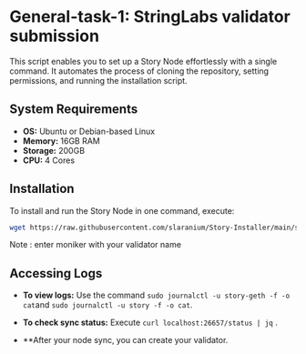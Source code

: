 # General-task-1: StringLabs validator submission

This script enables you to set up a Story Node effortlessly with a single command. It automates the process of cloning the repository, setting permissions, and running the installation script.

## System Requirements

- **OS:** Ubuntu or Debian-based Linux
- **Memory:** 16GB RAM
- **Storage:** 200GB
- **CPU:** 4 Cores

## Installation

To install and run the Story Node in one command, execute:

```bash
wget https://raw.githubusercontent.com/slaranium/Story-Installer/main/story.sh && chmod +x story.sh && sudo ./story.sh

```
Note : enter moniker with your validator name

## Accessing Logs 

- **To view logs:** Use the command `sudo journalctl -u story-geth -f -o cat`and  `sudo journalctl -u story -f -o cat`.

- **To check sync status:** Execute `curl localhost:26657/status | jq` .
- **After your node sync, you can create your validator. 
